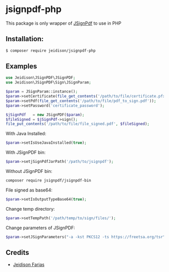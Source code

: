 # jsignpdf-php

This package is only wrapper of [JSignPdf](http://jsignpdf.sourceforge.net/) to use in PHP

## Installation:

```bash
$ composer require jeidison/jsignpdf-php
```

## Examples

```php
use Jeidison\JSignPDF\JSignPDF;
use Jeidison\JSignPDF\Sign\JSignParam;

$param = JSignParam::instance();
$param->setCertificate(file_get_contents('/path/to/file/certificate.pfx'));
$param->setPdf(file_get_contents('/path/to/file/pdf_to_sign.pdf'));
$param->setPassword('certificate_password');

$jSignPdf   = new JSignPDF($param);
$fileSigned = $jSignPdf->sign();
file_put_contents('/path/to/file/file_signed.pdf', $fileSigned);
```

With Java Installed:
```php
$param->setIsUseJavaInstalled(true);
```

With JSignPDF bin:
```php
$param->setjSignPdfJarPath('/path/to/jsignpdf');
```

Without JSignPDF bin:
```bash
composer require jsignpdf/jsignpdf-bin
```

File signed as base64:
```php
$param->setIsOutputTypeBase64(true);
```

Change temp directory:
```php
$param->setTempPath('/path/temp/to/sign/files/');
```

Change parameters of JSignPDF:
```php
$param->setJSignParameters("-a -kst PKCS12 -ts https://freetsa.org/tsr");
```

## Credits
- [Jeidison Farias](https://github.com/jeidison)
